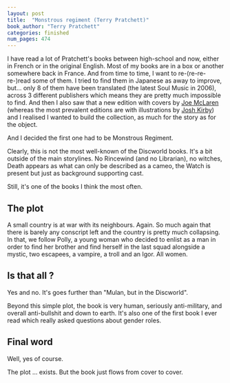 ```yaml
---
layout: post
title:  "Monstrous regiment (Terry Pratchett)"
book_author: "Terry Pratchett"
categories: finished
num_pages: 474
---
```


I have read a lot of Pratchett's books between high-school and now, either in French or in the original English. Most of my books are in a box or another somewhere back in France. And from time to time, I want to re-(re-re-re-)read some of them. I tried to find them in Japanese as away to improve, but... only 8 of them have been translated (the latest Soul Music in 2006), across 3 different publishers which means they are pretty much impossible to find. And then I also saw that a new edition with covers by [Joe McLaren](https://www.joemclaren.com) (whereas the most prevalent editions are with illustrations by [Josh Kirby](https://www.joshkirbyart.com)) and I realised I wanted to build the collection, as much for the story as for the object. 

And I decided the first one had to be Monstrous Regiment.

Clearly, this is not the most well-known of the Discworld books. It's a bit outside of the main storylines. No Rincewind (and no Librarian), no witches, Death appears as what can only be described as a cameo, the Watch is present but just as background supporting cast.

Still, it's one of the books I think the most often.

## The plot

A small country is at war with its neighbours. Again. So much again that there is barely any conscript left and the country is pretty much collapsing. In that, we follow Polly, a young woman who decided to enlist as a man in order to find her brother and find herself in the last squad alongside a mystic, two escapees, a vampire, a troll and an Igor. All women.

## Is that all ?

Yes and no. It's goes further than "Mulan, but in the Discworld".

Beyond this simple plot, the book is very human, seriously anti-military, and overall anti-bullshit and down to earth. It's also one of the first book I ever read which really asked questions about gender roles.

## Final word

Well, yes of course.

The plot ... exists. But the book just flows from cover to cover.